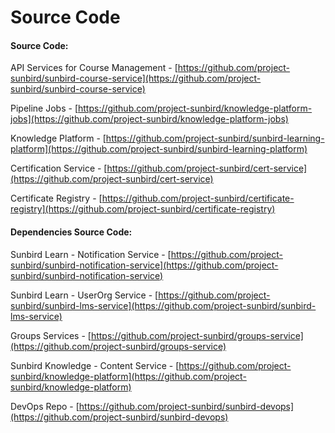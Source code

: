 # Source Code

#### Source Code:

API Services for Course Management - [https://github.com/project-sunbird/sunbird-course-service](https://github.com/project-sunbird/sunbird-course-service)

Pipeline Jobs - [https://github.com/project-sunbird/knowledge-platform-jobs](https://github.com/project-sunbird/knowledge-platform-jobs)

Knowledge Platform - [https://github.com/project-sunbird/sunbird-learning-platform](https://github.com/project-sunbird/sunbird-learning-platform)

Certification Service - [https://github.com/project-sunbird/cert-service](https://github.com/project-sunbird/cert-service)

Certificate Registry - [https://github.com/project-sunbird/certificate-registry](https://github.com/project-sunbird/certificate-registry)

#### Dependencies Source Code:

Sunbird Learn - Notification Service - [https://github.com/project-sunbird/sunbird-notification-service](https://github.com/project-sunbird/sunbird-notification-service)

Sunbird Learn - UserOrg Service - [https://github.com/project-sunbird/sunbird-lms-service](https://github.com/project-sunbird/sunbird-lms-service)

Groups Services - [https://github.com/project-sunbird/groups-service](https://github.com/project-sunbird/groups-service)

Sunbird Knowledge - Content Service - [https://github.com/project-sunbird/knowledge-platform](https://github.com/project-sunbird/knowledge-platform)

DevOps Repo - [https://github.com/project-sunbird/sunbird-devops](https://github.com/project-sunbird/sunbird-devops)
